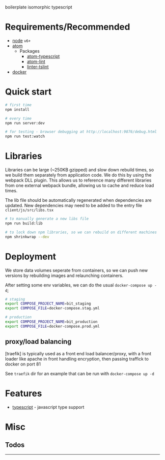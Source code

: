 boilerplate isomorphic typescript

# Requirements/Recommended

 - [node] `v6+`
 - [atom]
    - Packages
      - [atom-typescript]
      - [atom-lint]
      - [linter-tslint]
 - [docker]

# Quick start

```bash
# first time
npm install

# every time
npm run server:dev

# for testing - browser debugging at http://localhost:9876/debug.html
npm run test:watch

```

# Libraries

Libraries can be large (~250KB gzipped) and slow down rebuild times, so we
build them separately from application code.  We do this by using the webpack
DLL plugin.  This allows us to reference many different libraries from one
external webpack bundle, allowing us to cache and reduce load times.

The lib file should be automatically regenerated when dependencies are updated.
New dependencies may need to be added to the entry file `client/js/src/libs.tsx`

```bash
# to manually generate a new libs file
npm run build:lib

# to lock down npm libraries, so we can rebuild on different machines
npm shrinkwrap --dev

```

# Deployment

We store data volumes seperate from containers, so we can push new
versions by rebuilding images and relaunching containers.

After setting some env variables, we can do the usual `docker-compose up -d`;

```bash
# staging
export COMPOSE_PROJECT_NAME=bit_staging
export COMPOSE_FILE=docker-compose.stag.yml

# production
export COMPOSE_PROJECT_NAME=bit_production
export COMPOSE_FILE=docker-compose.prod.yml

```

## proxy/load balancing

[traefik] is typically used as a front end load balancer/proxy,
with a front loader like apache in front handling encryption, then passing
traffick to docker on port 81

See `traefik` dir for an example that can be run with `docker-compose up -d`

# Features

 - [typescript] - javascript type support

# Misc

## Todos

---

[node]: https://nodejs.org/
[atom]: https://atom.io/
[atom-typescript]: https://atom.io/packages/atom-typescript
[typescript]: http://www.typescriptlang.org/
[tsd]: http://definitelytyped.org/tsd/
[tslint]: http://palantir.github.io/tslint/
[atom-lint]: https://atom.io/packages/atom-lint
[linter-tslint]: https://atom.io/packages/linter-tslint
[es5-shim]: https://github.com/es-shims/es5-shim
[webpack]: https://webpack.github.io/
[docker]: https://www.docker.com/

